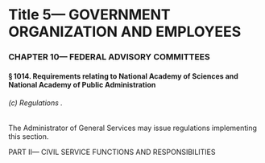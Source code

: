 
# Title 5— GOVERNMENT ORGANIZATION AND EMPLOYEES
### CHAPTER 10— FEDERAL ADVISORY COMMITTEES
#### § 1014. Requirements relating to National Academy of Sciences and National Academy of Public Administration
###### (c) Regulations .

The Administrator of General Services may issue regulations implementing this section.

PART II— CIVIL SERVICE FUNCTIONS AND RESPONSIBILITIES
